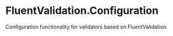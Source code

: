 # FluentValidation.Configuration
Configuration functionality for validators based on FluentValidation.
